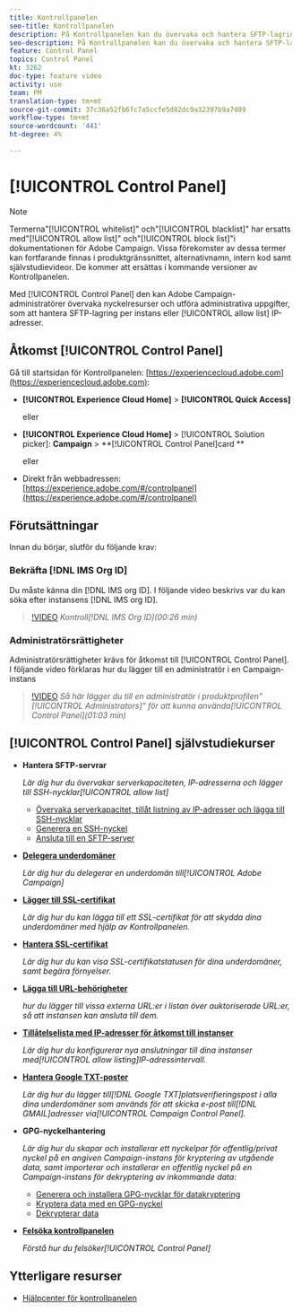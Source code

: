 ```yaml
---
title: Kontrollpanelen
seo-title: Kontrollpanelen
description: På Kontrollpanelen kan du övervaka och hantera SFTP-lagringen per instans och IP-adresser för tillåtelselista.
seo-description: På Kontrollpanelen kan du övervaka och hantera SFTP-lagringen per instans och IP-adresser för tillåtelselista.
feature: Control Panel
topics: Control Panel
kt: 3262
doc-type: feature video
activity: use
team: PM
translation-type: tm+mt
source-git-commit: 37c36a52fb6fc7a5ccfe5d82dc9a32397b9a7d89
workflow-type: tm+mt
source-wordcount: '441'
ht-degree: 4%

---
```



# [!UICONTROL Control Panel]

>[!NOTE]
>
>Termerna&quot;[!UICONTROL whitelist]&quot; och&quot;[!UICONTROL blacklist]&quot; har ersatts med&quot;[!UICONTROL allow list]&quot; och&quot;[!UICONTROL block list]&quot;i dokumentationen för Adobe Campaign.
>Vissa förekomster av dessa termer kan fortfarande finnas i produktgränssnittet, alternativnamn, intern kod samt självstudievideor. De kommer att ersättas i kommande versioner av Kontrollpanelen.

Med [!UICONTROL Control Panel] den kan Adobe Campaign-administratörer övervaka nyckelresurser och utföra administrativa uppgifter, som att hantera SFTP-lagring per instans eller [!UICONTROL allow list] IP-adresser.

## Åtkomst [!UICONTROL Control Panel]

Gå till startsidan för Kontrollpanelen: [https://experiencecloud.adobe.com](https://experiencecloud.adobe.com):

* **[!UICONTROL Experience Cloud Home]** > **[!UICONTROL Quick Access]**

   eller
* **[!UICONTROL Experience Cloud Home]**  > [!UICONTROL Solution picker]: **Campaign** > **[!UICONTROL Control Panel]card **

   eller

* Direkt från webbadressen: [https://experience.adobe.com/#/controlpanel](https://experience.adobe.com/#/controlpanel)

## Förutsättningar

Innan du börjar, slutför du följande krav:

### Bekräfta [!DNL IMS Org ID]

Du måste känna din [!DNL IMS org ID]. I följande video beskrivs var du kan söka efter instansens [!DNL IMS org ID].

>[!VIDEO](https://video.tv.adobe.com/v/27183?quality=12)
*Kontroll[!DNL IMS Org ID](00:26 min)*

### Administratörsrättigheter

Administratörsrättigheter krävs för åtkomst till [!UICONTROL Control Panel].
I följande video förklaras hur du lägger till en administratör i en Campaign-instans

>[!VIDEO](https://video.tv.adobe.com/v/27147?quality=12)
*Så här lägger du till en administratör i produktprofilen&quot;[!UICONTROL Administrators]&quot; för att kunna använda[!UICONTROL Control Panel](01:03 min)*

## [!UICONTROL Control Panel] självstudiekurser

* **Hantera SFTP-servrar**

   *Lär dig hur du övervakar serverkapaciteten, IP-adresserna och lägger till SSH-nycklar[!UICONTROL allow list]*

   * [Övervaka serverkapacitet, tillåt listning av IP-adresser och lägga till SSH-nycklar](/help/acc/monitoring-campaign-classic/control-panel/monitoring-server-capacity-allow-listing-adding-ssh-key.md)
   * [Generera en SSH-nyckel](/help/acc/monitoring-campaign-classic/control-panel/generate-ssh-key.md)
   * [Ansluta till en SFTP-server](/help/acc/monitoring-campaign-classic/control-panel/connect-to-sftp-server.md)

* **[Delegera underdomäner](/help/acc/monitoring-campaign-classic/control-panel/subdomain-delegation.md)**

   *Lär dig hur du delegerar en underdomän till[!UICONTROL Adobe Campaign]*

* **[Lägger till SSL-certifikat](/help/acc/monitoring-campaign-classic/control-panel/adding-ssl-certificates.md)**

   *Lär dig hur du kan lägga till ett SSL-certifikat för att skydda dina underdomäner med hjälp av Kontrollpanelen.*

* **[Hantera SSL-certifikat](/help/acc/monitoring-campaign-classic/control-panel/managing-ssl-certificates.md)**

   *Lär dig hur du kan visa SSL-certifikatstatusen för dina underdomäner, samt begära förnyelser.*

* **[Lägga till URL-behörigheter](/help/acc/monitoring-campaign-classic/control-panel/adding-url-permissions.md)**

   *hur du lägger till vissa externa URL:er i listan över auktoriserade URL:er, så att instansen kan ansluta till dem.*

* **[Tillåtelselista med IP-adresser för åtkomst till instanser](/help/acc/monitoring-campaign-classic/control-panel/ip-allow-listing.md)**

   *Lär dig hur du konfigurerar nya anslutningar till dina instanser med[!UICONTROL allow listing]IP-adressintervall.*

* **[Hantera Google TXT-poster](/help/acc/monitoring-campaign-classic/control-panel/google-txt-record-management.md)**

   *Lär dig hur du lägger till[!DNL Google TXT]platsverifieringspost i alla dina underdomäner som används för att skicka e-post till[!DNL GMAIL]adresser via[!UICONTROL Campaign Control Panel].*

* **GPG-nyckelhantering**

   *Lär dig hur du skapar och installerar ett nyckelpar för offentlig/privat nyckel på en angiven Campaign-instans för kryptering av utgående data, samt importerar och installerar en offentlig nyckel på en Campaign-instans för dekryptering av inkommande data:*

   * [Generera och installera GPG-nycklar för datakryptering](./gpg-key-management/generating-and-installing-gpg-keys-for-data-encryption.md)
   * [Kryptera data med en GPG-nyckel](./gpg-key-management/using-a-gpg-key-to-encrypt-data.md)
   * [Dekrypterar data](./gpg-key-management/decrypting-data.md)

* **[Felsöka kontrollpanelen](/help/acc/monitoring-campaign-classic/control-panel/trouble-shooting.md)**

   *Förstå hur du felsöker[!UICONTROL Control Panel]*

## Ytterligare resurser

* [Hjälpcenter för kontrollpanelen](https://docs.adobe.com/content/help/en/control-panel/using/control-panel-home.html)
